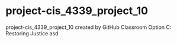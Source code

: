 # project-cis_4339_project_10
project-cis_4339_project_10 created by GitHub Classroom
Option C: Restoring Justice
asd